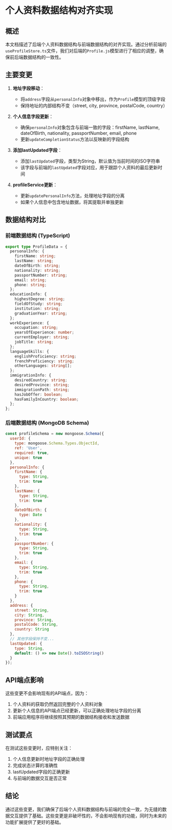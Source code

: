 # 个人资料数据结构对齐实现

## 概述

本文档描述了后端个人资料数据结构与前端数据结构的对齐实现。通过分析前端的`useProfileStore.ts`文件，我们对后端的`Profile.js`模型进行了相应的调整，确保前后端数据结构的一致性。

## 主要变更

1. **地址字段移动**：
   - 将`address`字段从`personalInfo`对象中移出，作为`Profile`模型的顶级字段
   - 保持地址的内部结构不变（street, city, province, postalCode, country）

2. **个人信息字段更新**：
   - 确保`personalInfo`对象包含与前端一致的字段：firstName, lastName, dateOfBirth, nationality, passportNumber, email, phone
   - 更新`updateCompletionStatus`方法以反映新的字段结构

3. **添加lastUpdated字段**：
   - 添加`lastUpdated`字段，类型为String，默认值为当前时间的ISO字符串
   - 该字段与前端的`lastUpdated`字段对应，用于跟踪个人资料的最后更新时间

4. **profileService更新**：
   - 更新`updatePersonalInfo`方法，处理地址字段的分离
   - 如果个人信息中包含地址数据，将其提取并单独更新

## 数据结构对比

### 前端数据结构 (TypeScript)

```typescript
export type ProfileData = {
  personalInfo: {
    firstName: string;
    lastName: string;
    dateOfBirth: string;
    nationality: string;
    passportNumber: string;
    email: string;
    phone: string;
  };
  educationInfo: {
    highestDegree: string;
    fieldOfStudy: string;
    institution: string;
    graduationYear: string;
  };
  workExperience: {
    occupation: string;
    yearsOfExperience: number;
    currentEmployer: string;
    jobTitle: string;
  };
  languageSkills: {
    englishProficiency: string;
    frenchProficiency: string;
    otherLanguages: string[];
  };
  immigrationInfo: {
    desiredCountry: string;
    desiredProvince: string;
    immigrationPath: string;
    hasJobOffer: boolean;
    hasFamilyInCountry: boolean;
  };
};
```

### 后端数据结构 (MongoDB Schema)

```javascript
const profileSchema = new mongoose.Schema({
  userId: {
    type: mongoose.Schema.Types.ObjectId,
    ref: 'User',
    required: true,
    unique: true
  },
  personalInfo: {
    firstName: {
      type: String,
      trim: true
    },
    lastName: {
      type: String,
      trim: true
    },
    dateOfBirth: {
      type: Date
    },
    nationality: {
      type: String,
      trim: true
    },
    passportNumber: {
      type: String,
      trim: true
    },
    email: {
      type: String,
      trim: true
    },
    phone: {
      type: String,
      trim: true
    }
  },
  address: {
    street: String,
    city: String,
    province: String,
    postalCode: String,
    country: String
  },
  // 其他字段保持不变...
  lastUpdated: {
    type: String,
    default: () => new Date().toISOString()
  }
});
```

## API端点影响

这些变更不会影响现有的API端点，因为：

1. 个人资料的获取仍然返回完整的个人资料对象
2. 更新个人信息的API端点已经更新，可以正确处理地址字段的分离
3. 前端应用程序将继续按照其预期的数据结构接收和发送数据

## 测试要点

在测试这些变更时，应特别关注：

1. 个人信息更新时地址字段的正确处理
2. 完成状态计算的准确性
3. lastUpdated字段的正确更新
4. 与前端的数据交互是否正常

## 结论

通过这些变更，我们确保了后端个人资料数据结构与前端的完全一致，为无缝的数据交互提供了基础。这些变更是非破坏性的，不会影响现有的功能，同时为未来的功能扩展提供了更好的基础。
